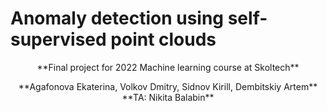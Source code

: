 # Anomaly detection using self-supervised point clouds
<p style="text-align: center;">
**Final project for 2022 Machine learning course at Skoltech**
</p>
<p style="text-align: center;">
**Agafonova Ekaterina, Volkov Dmitry, Sidnov Kirill, Dembitskiy Artem**
**TA: Nikita Balabin**
</p>
